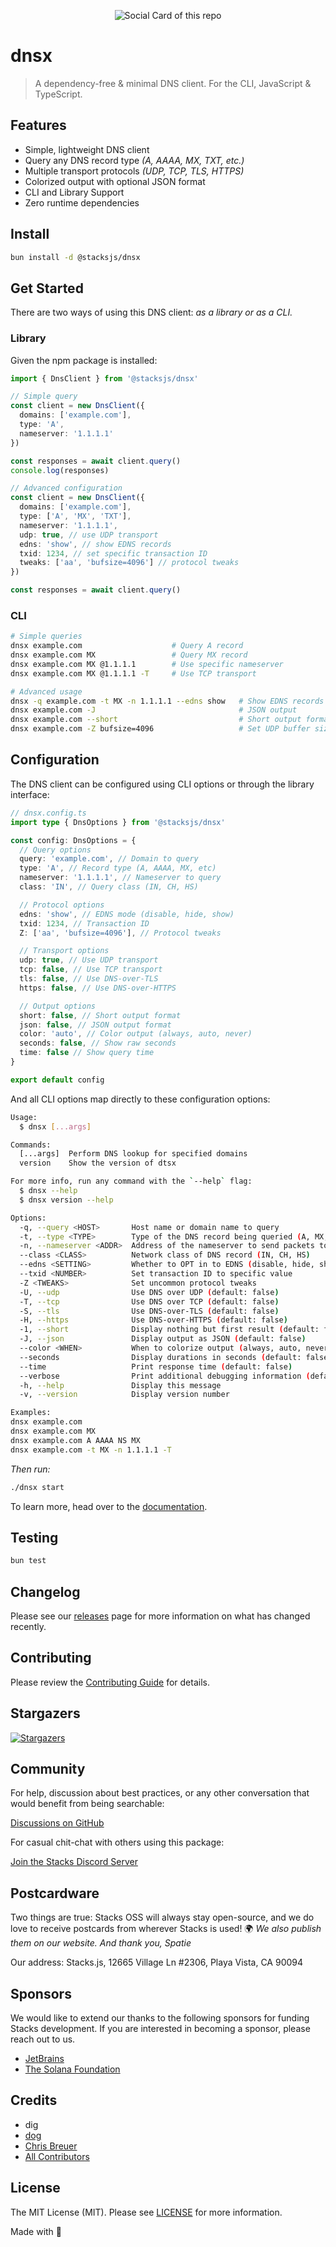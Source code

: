 <p align="center"><img src="https://github.com/stacksjs/dnsx/blob/main/.github/art/cover.jpg?raw=true" alt="Social Card of this repo"></p>

# dnsx

> A dependency-free & minimal DNS client. For the CLI, JavaScript & TypeScript.

## Features

- Simple, lightweight DNS client
- Query any DNS record type _(A, AAAA, MX, TXT, etc.)_
- Multiple transport protocols _(UDP, TCP, TLS, HTTPS)_
- Colorized output with optional JSON format
- CLI and Library Support
- Zero runtime dependencies

## Install

```bash
bun install -d @stacksjs/dnsx
```

## Get Started

There are two ways of using this DNS client: _as a library or as a CLI._

### Library

Given the npm package is installed:

```ts
import { DnsClient } from '@stacksjs/dnsx'

// Simple query
const client = new DnsClient({
  domains: ['example.com'],
  type: 'A',
  nameserver: '1.1.1.1'
})

const responses = await client.query()
console.log(responses)

// Advanced configuration
const client = new DnsClient({
  domains: ['example.com'],
  type: ['A', 'MX', 'TXT'],
  nameserver: '1.1.1.1',
  udp: true, // use UDP transport
  edns: 'show', // show EDNS records
  txid: 1234, // set specific transaction ID
  tweaks: ['aa', 'bufsize=4096'] // protocol tweaks
})

const responses = await client.query()
```

### CLI

```bash
# Simple queries
dnsx example.com                    # Query A record
dnsx example.com MX                 # Query MX record
dnsx example.com MX @1.1.1.1        # Use specific nameserver
dnsx example.com MX @1.1.1.1 -T     # Use TCP transport

# Advanced usage
dnsx -q example.com -t MX -n 1.1.1.1 --edns show   # Show EDNS records
dnsx example.com -J                                # JSON output
dnsx example.com --short                           # Short output format
dnsx example.com -Z bufsize=4096                   # Set UDP buffer size
```

## Configuration

The DNS client can be configured using CLI options or through the library interface:

```ts
// dnsx.config.ts
import type { DnsOptions } from '@stacksjs/dnsx'

const config: DnsOptions = {
  // Query options
  query: 'example.com', // Domain to query
  type: 'A', // Record type (A, AAAA, MX, etc)
  nameserver: '1.1.1.1', // Nameserver to query
  class: 'IN', // Query class (IN, CH, HS)

  // Protocol options
  edns: 'show', // EDNS mode (disable, hide, show)
  txid: 1234, // Transaction ID
  Z: ['aa', 'bufsize=4096'], // Protocol tweaks

  // Transport options
  udp: true, // Use UDP transport
  tcp: false, // Use TCP transport
  tls: false, // Use DNS-over-TLS
  https: false, // Use DNS-over-HTTPS

  // Output options
  short: false, // Short output format
  json: false, // JSON output format
  color: 'auto', // Color output (always, auto, never)
  seconds: false, // Show raw seconds
  time: false // Show query time
}

export default config
```

And all CLI options map directly to these configuration options:

```bash
Usage:
  $ dnsx [...args]

Commands:
  [...args]  Perform DNS lookup for specified domains
  version    Show the version of dtsx

For more info, run any command with the `--help` flag:
  $ dnsx --help
  $ dnsx version --help

Options:
  -q, --query <HOST>       Host name or domain name to query
  -t, --type <TYPE>        Type of the DNS record being queried (A, MX, NS...)
  -n, --nameserver <ADDR>  Address of the nameserver to send packets to
  --class <CLASS>          Network class of DNS record (IN, CH, HS)
  --edns <SETTING>         Whether to OPT in to EDNS (disable, hide, show)
  --txid <NUMBER>          Set transaction ID to specific value
  -Z <TWEAKS>              Set uncommon protocol tweaks
  -U, --udp                Use DNS over UDP (default: false)
  -T, --tcp                Use DNS over TCP (default: false)
  -S, --tls                Use DNS-over-TLS (default: false)
  -H, --https              Use DNS-over-HTTPS (default: false)
  -1, --short              Display nothing but first result (default: false)
  -J, --json               Display output as JSON (default: false)
  --color <WHEN>           When to colorize output (always, auto, never)
  --seconds                Display durations in seconds (default: false)
  --time                   Print response time (default: false)
  --verbose                Print additional debugging information (default: false)
  -h, --help               Display this message
  -v, --version            Display version number

Examples:
dnsx example.com
dnsx example.com MX
dnsx example.com A AAAA NS MX
dnsx example.com -t MX -n 1.1.1.1 -T
```

_Then run:_

```bash
./dnsx start
```

To learn more, head over to the [documentation](https://reverse-proxy.sh/).

## Testing

```bash
bun test
```

## Changelog

Please see our [releases](https://github.com/stacksjs/stacks/releases) page for more information on what has changed recently.

## Contributing

Please review the [Contributing Guide](https://github.com/stacksjs/contributing) for details.

## Stargazers

[![Stargazers](https://starchart.cc/stacksjs/dnsx.svg?variant=adaptive)](https://starchart.cc/stacksjs/dnsx)

## Community

For help, discussion about best practices, or any other conversation that would benefit from being searchable:

[Discussions on GitHub](https://github.com/stacksjs/stacks/discussions)

For casual chit-chat with others using this package:

[Join the Stacks Discord Server](https://discord.gg/stacksjs)

## Postcardware

Two things are true: Stacks OSS will always stay open-source, and we do love to receive postcards from wherever Stacks is used! 🌍 _We also publish them on our website. And thank you, Spatie_

Our address: Stacks.js, 12665 Village Ln #2306, Playa Vista, CA 90094

## Sponsors

We would like to extend our thanks to the following sponsors for funding Stacks development. If you are interested in becoming a sponsor, please reach out to us.

- [JetBrains](https://www.jetbrains.com/)
- [The Solana Foundation](https://solana.com/)

## Credits

- dig
- [dog](https://github.com/ogham/dog)
- [Chris Breuer](https://github.com/chrisbbreuer)
- [All Contributors](https://github.com/stacksjs/dnsx/contributors)

## License

The MIT License (MIT). Please see [LICENSE](https://github.com/stacksjs/stacks/tree/main/LICENSE.md) for more information.

Made with 💙

<!-- Badges -->

<!-- [codecov-src]: https://img.shields.io/codecov/c/gh/stacksjs/dnsx/main?style=flat-square
[codecov-href]: https://codecov.io/gh/stacksjs/dnsx -->
